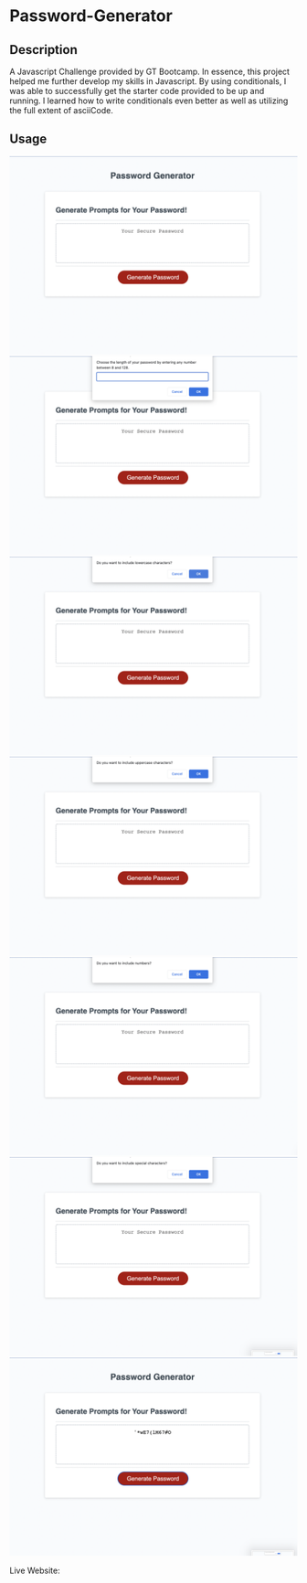 # Password-Generator

## Description

A Javascript Challenge provided by GT Bootcamp. In essence, this project helped me further develop my skills in Javascript. By using conditionals, I was able to successfully get the starter code provided to be up and running. I learned how to write conditionals even better as well as utilizing the full extent of asciiCode. 

## Usage

![Click on the Generate Password Button](./images/Screenshot1.png)
![Pick a Number Between 8-128](./images/ss7.png)
![Choose if you want lowercase letters](./images/Screenshot2.png)
![Choose if you want uppercase letters](./images/SS3.png)
![Choose if you want to include numbers](./images/SS4.png)
![Choose if you want to include special characters](./images/SS5.png)
![Enjoy your newly created secure password!](./images/SS6.png)

Live Website:



